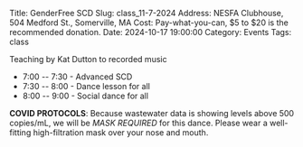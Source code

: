 Title: GenderFree SCD
Slug: class_11-7-2024
Address: NESFA Clubhouse, 504 Medford St., Somerville, MA
Cost: Pay-what-you-can, $5 to $20 is the recommended donation.
Date: 2024-10-17 19:00:00
Category: Events
Tags: class

Teaching by Kat Dutton to recorded music

- 7:00 -- 7:30 - Advanced SCD
- 7:30 -- 8:00 - Dance lesson for all
- 8:00 -- 9:00 - Social dance for all

**COVID PROTOCOLS**: Because wastewater data is showing levels above 500 copies/mL, we will be *MASK REQUIRED* for this dance. Please wear a well-fitting high-filtration mask over your nose and mouth.

